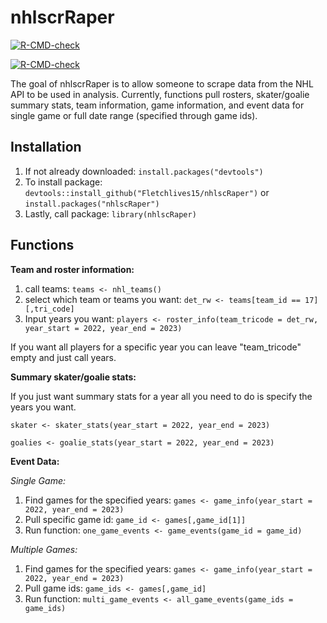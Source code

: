 
# nhlscrRaper

<!-- badges: start -->
[![R-CMD-check](https://github.com/Fletchlives15/nhlscRaper/actions/workflows/R-CMD-check.yaml/badge.svg)](https://github.com/Fletchlives15/nhlscRaper/actions/workflows/R-CMD-check.yaml)

[![R-CMD-check](https://github.com/Fletchlives15/nhlscrapR/actions/workflows/R-CMD-check.yaml/badge.svg)](https://github.com/Fletchlives15/nhlscrapR/actions/workflows/R-CMD-check.yaml)
<!-- badges: end -->

The goal of nhlscrRaper is to allow someone to scrape data from the NHL API to be used in analysis. Currently, functions pull rosters, skater/goalie summary stats, team information, game information, and event data for single game or full date range (specified through game ids).

## Installation

1. If not already downloaded: `install.packages("devtools")`
2. To install package: `devtools::install_github("Fletchlives15/nhlscRaper")` or `install.packages("nhlscRaper")`
3. Lastly, call package: `library(nhlscRaper)`

## Functions

**Team and roster information:**

1. call teams: `teams <- nhl_teams()`
2. select which team or teams you want: `det_rw <- teams[team_id == 17][,tri_code]`
3. Input years you want: `players <- roster_info(team_tricode = det_rw, year_start = 2022, year_end = 2023)`

If you want all players for a specific year you can leave "team_tricode" empty and just call years.


**Summary skater/goalie stats:**

If you just want summary stats for a year all you need to do is specify the years you want. 

`skater <- skater_stats(year_start = 2022, year_end = 2023)`

`goalies <- goalie_stats(year_start = 2022, year_end = 2023)`

**Event Data:**

*Single Game:*

1. Find games for the specified years: `games <- game_info(year_start = 2022, year_end = 2023)`
2. Pull specific game id: `game_id <- games[,game_id[1]]`
3. Run function: `one_game_events <- game_events(game_id = game_id)`

*Multiple Games:*

1. Find games for the specified years: `games <- game_info(year_start = 2022, year_end = 2023)`
2. Pull game ids: `game_ids <- games[,game_id]`
3. Run function: `multi_game_events <- all_game_events(game_ids = game_ids)`


